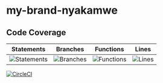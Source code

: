 # my-brand-nyakamwe
## Code Coverage

| Statements                  | Branches                | Functions                 | Lines             |
| --------------------------- | ----------------------- | ------------------------- | ----------------- |
| ![Statements](https://img.shields.io/badge/statements-90.58%25-brightgreen.svg?style=flat) | ![Branches](https://img.shields.io/badge/branches-75.43%25-red.svg?style=flat) | ![Functions](https://img.shields.io/badge/functions-91.81%25-brightgreen.svg?style=flat) | ![Lines](https://img.shields.io/badge/lines-91.29%25-brightgreen.svg?style=flat) | 



[![CircleCI](https://circleci.com/gh/nyakamwe/my-brand-nyakamwe/tree/develop.svg?style=svg)](https://circleci.com/gh/nyakamwe/my-brand-nyakamwe/tree/develop)
